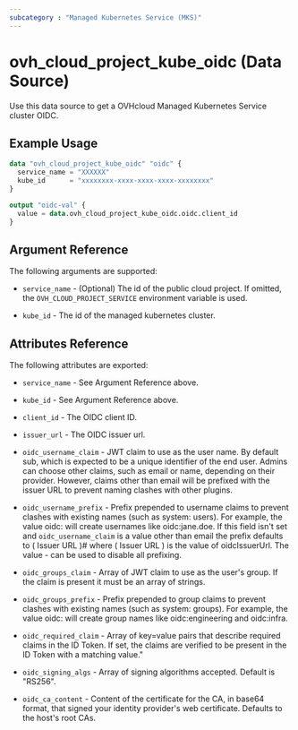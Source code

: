 ```yaml
---
subcategory : "Managed Kubernetes Service (MKS)"
---
```


# ovh_cloud_project_kube_oidc (Data Source)

Use this data source to get a OVHcloud Managed Kubernetes Service cluster OIDC.

## Example Usage

```terraform
data "ovh_cloud_project_kube_oidc" "oidc" {
  service_name = "XXXXXX"
  kube_id      = "xxxxxxxx-xxxx-xxxx-xxxx-xxxxxxxx"
}

output "oidc-val" {
  value = data.ovh_cloud_project_kube_oidc.oidc.client_id
}
```

## Argument Reference

The following arguments are supported:

* `service_name` - (Optional) The id of the public cloud project. If omitted, the `OVH_CLOUD_PROJECT_SERVICE` environment variable is used.

* `kube_id` - The id of the managed kubernetes cluster.

## Attributes Reference

The following attributes are exported:

* `service_name` - See Argument Reference above.
* `kube_id` - See Argument Reference above.

* `client_id` - The OIDC client ID.

* `issuer_url` - The OIDC issuer url.

* `oidc_username_claim` - JWT claim to use as the user name. By default sub, which is expected to be a unique identifier of the end user. Admins can choose other claims, such as email or name, depending on their provider. However, claims other than email will be prefixed with the issuer URL to prevent naming clashes with other plugins.

* `oidc_username_prefix` - Prefix prepended to username claims to prevent clashes with existing names (such as system: users). For example, the value oidc: will create usernames like oidc:jane.doe. If this field isn't set and `oidc_username_claim` is a value other than email the prefix defaults to ( Issuer URL )# where ( Issuer URL ) is the value of oidcIssuerUrl. The value - can be used to disable all prefixing.

* `oidc_groups_claim` - Array of JWT claim to use as the user's group. If the claim is present it must be an array of strings.

* `oidc_groups_prefix` - Prefix prepended to group claims to prevent clashes with existing names (such as system: groups). For example, the value oidc: will create group names like oidc:engineering and oidc:infra.

* `oidc_required_claim` - Array of key=value pairs that describe required claims in the ID Token. If set, the claims are verified to be present in the ID Token with a matching value."

* `oidc_signing_algs` - Array of signing algorithms accepted. Default is \"RS256\".

* `oidc_ca_content` - Content of the certificate for the CA, in base64 format, that signed your identity provider's web certificate. Defaults to the host's root CAs.
